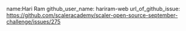 name:Hari Ram
github_user_name: hariram-web
url_of_github_issue: https://github.com/scaleracademy/scaler-open-source-september-challenge/issues/275
